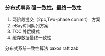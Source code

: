 ### 分布式事务 强一致性，最终一致性

1. 两阶段提交（2pc,Two-phase commit） 方案
2. eBay时间队列方案
3. TCC 补偿模式
4. 缓存数据最终一致性


分布式系统一致性算法
paxos raft zab 